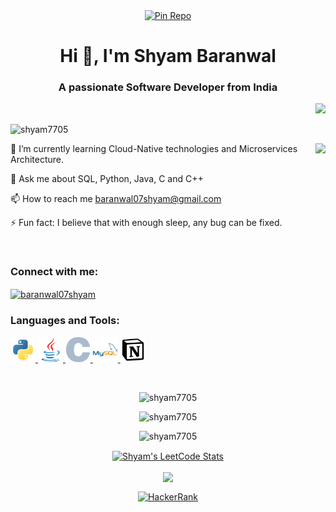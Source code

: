 <div align="center">
<a href="https://github.com/Shyam7705">
<img src="https://github-readme-stats.vercel.app/api/pin/?username=Shyam7705&repo=YOUR_PINNED_REPO_NAME&theme=tokyonight" alt="Pin Repo"/>
</a>
</div>

<h1 align="center">Hi 👋, I'm Shyam Baranwal</h1>
<h3 align="center">A passionate Software Developer from India</h3>

<p align="right"> <img src="https://user-images.githubusercontent.com/73097560/115834477-dbab4500-a447-11eb-908a-139a6edaec5c.gif" width="50" /> </p>

<p align="left"> <img src="https://komarev.com/ghpvc/?username=Shyam7705&label=Profile%20views&color=0e75b6&style=flat" alt="shyam7705" /> </p>

<a target="_blank" align="center">
<img align="right" top="500" height="300" src="https://user-images.githubusercontent.com/73097560/115834327-9a4b5a00-a447-11eb-997d-1ae3a3de961b.gif">
</a>

🌱 I’m currently learning Cloud-Native technologies and Microservices Architecture.

💬 Ask me about SQL, Python, Java, C and C++

📫 How to reach me baranwal07shyam@gmail.com

⚡ Fun fact: I believe that with enough sleep, any bug can be fixed.

<br>

<h3 align="left">Connect with me:</h3>
<p align="left">
<a href="https://linkedin.com/in/baranwal07shyam" target="blank"><img align="center" src="https://raw.githubusercontent.com/rahuldkjain/github-profile-readme-generator/master/src/images/icons/Social/linked-in-alt.svg" alt="baranwal07shyam" height="30" width="40" /></a>
</p>

<h3 align="left">Languages and Tools:</h3>
<p align="left">
<a href="https://www.python.org" target="_blank" rel="noreferrer"> <img src="https://raw.githubusercontent.com/devicons/devicon/master/icons/python/python-original.svg" alt="python" width="40" height="40"/> </a>
<a href="https://www.java.com" target="_blank" rel="noreferrer"> <img src="https://raw.githubusercontent.com/devicons/devicon/master/icons/java/java-original.svg" alt="java" width="40" height="40"/> </a>
<a href="https://www.cprogramming.com/" target="_blank" rel="noreferrer"> <img src="https://raw.githubusercontent.com/devicons/devicon/master/icons/c/c-original.svg" alt="c" width="40" height="40"/> </a>
<a href="https://www.mysql.com/" target="_blank" rel="noreferrer"> <img src="https://raw.githubusercontent.com/devicons/devicon/master/icons/mysql/mysql-original-wordmark.svg" alt="sql" width="40" height="40"/> </a>
<a href="https://www.notion.so/" target="_blank" rel="noreferrer"> <img src="https://raw.githubusercontent.com/devicons/devicon/master/icons/notion/notion-original.svg" alt="notion" width="40" height="40"/> </a>
</p>

<br>

<p align="center">
<img src="https://github-readme-stats.vercel.app/api/top-langs?username=Shyam7705&show_icons=true&locale=en&layout=compact&theme=tokyonight" alt="shyam7705" />
</p>

<p align="center">
<img src="https://github-readme-stats.vercel.app/api?username=Shyam7705&show_icons=true&locale=en&theme=tokyonight" alt="shyam7705" />
</p>

<p align="center">
<img src="https://github-readme-streak-stats.herokuapp.com/?user=Shyam7705&theme=tokyonight" alt="shyam7705" />
</p>

<p align="center">
<a href="https://leetcode.com/Shyamac/">
<img align="center" src="https://leetcode-stats-card.herokuapp.com/Shyamac" alt="Shyam's LeetCode Stats" />
</a>
</p>

<p align="center">
<a href="https://auth.geeksforgeeks.org/user/baranwal8k15/">
<img align="center" src="https://gfg-readme-stats.vercel.app/api?user_id=baranwal8k15&theme=tokyonight&hide_border=true"/>
</a>
</p>

<p align="center">
<a href="https://www.hackerrank.com/profile/YOUR_HACKERRANK_USERNAME">
<img align="center" src="https://img.shields.io/badge/-HackerRank-2EC866?style=for-the-badge&logo=HackerRank&logoColor=white" alt="HackerRank"/>
</a>
</p>
